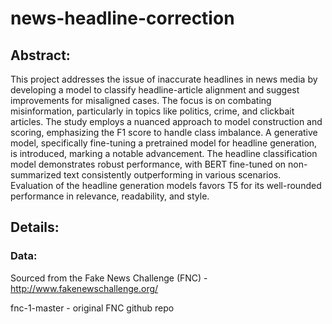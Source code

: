 # news-headline-correction

## Abstract:
This project addresses the issue of inaccurate headlines in news media by developing a model to classify headline-article alignment and suggest improvements
for misaligned cases. The focus is on combating misinformation, particularly in
topics like politics, crime, and clickbait articles. The study employs a nuanced
approach to model construction and scoring, emphasizing the F1 score to handle
class imbalance. A generative model, specifically fine-tuning a pretrained model for
headline generation, is introduced, marking a notable advancement. The headline
classification model demonstrates robust performance, with BERT fine-tuned on
non-summarized text consistently outperforming in various scenarios. Evaluation
of the headline generation models favors T5 for its well-rounded performance in
relevance, readability, and style.

## Details:

### Data:
Sourced from the Fake News Challenge (FNC) - http://www.fakenewschallenge.org/

fnc-1-master - original FNC github repo
